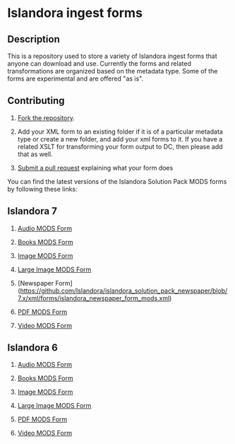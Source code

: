 # Islandora ingest forms

## Description

This is a repository used to store a variety of Islandora ingest forms that anyone can download and use. 
Currently the forms and related transformations are organized based on the metadata type. Some of the forms are experimental and are offered "as is".

## Contributing

1. [Fork the repository](https://help.github.com/articles/fork-a-repo).

2. Add your XML form to an existing folder if it is of a particular metadata type or create a new folder, and add your xml forms to it. If you have a related XSLT for transforming your form output to DC, then please add that as well.

3. [Submit a pull request](https://help.github.com/articles/creating-a-pull-request) explaining what your form does

You can find the latest versions of the Islandora Solution Pack MODS forms by following these links:

## Islandora 7

1. [Audio MODS Form](https://github.com/Islandora/islandora_solution_pack_audio/blob/7.x/xml/mods_audio.xml)

2. [Books MODS Form](https://github.com/Islandora/islandora_solution_pack_book/blob/7.x/xml/mods_book.xml)

3. [Image MODS Form](https://github.com/Islandora/islandora_solution_pack_image/blob/7.x/xml/mods_image.xml)

4. [Large Image MODS Form](https://github.com/Islandora/islandora_solution_pack_large_image/blob/7.x/xml/mods_large_image.xml)

5. [Newspaper Form] (https://github.com/Islandora/islandora_solution_pack_newspaper/blob/7.x/xml/forms/islandora_newspaper_form_mods.xml)

6. [PDF MODS Form](https://github.com/Islandora/islandora_solution_pack_pdf/blob/7.x/xml/mods_pdf.xml)

7. [Video MODS Form](https://github.com/Islandora/islandora_solution_pack_video/blob/7.x/install_files/MODS_VIDEO_FORM.xml)

## Islandora 6

1. [Audio MODS Form](https://github.com/Islandora/islandora_solution_pack_audio/blob/6.x/xml/mods_audio.xml)

2. [Books MODS Form](https://github.com/Islandora/islandora_solution_pack_book/blob/6.x/xml/mods_book.xml)

3. [Image MODS Form](https://github.com/Islandora/islandora_solution_pack_image/blob/6.x/xml/mods_image.xml)

4. [Large Image MODS Form](https://github.com/Islandora/islandora_solution_pack_large_image/blob/6.x/xml/mods_large_image.xml)

5. [PDF MODS Form](https://github.com/Islandora/islandora_solution_pack_pdf/blob/6.x/xml/mods_pdf.xml)

6. [Video MODS Form](https://github.com/Islandora/islandora_solution_pack_video/blob/6.x/install_files/MODS_VIDEO_FORM.xml)